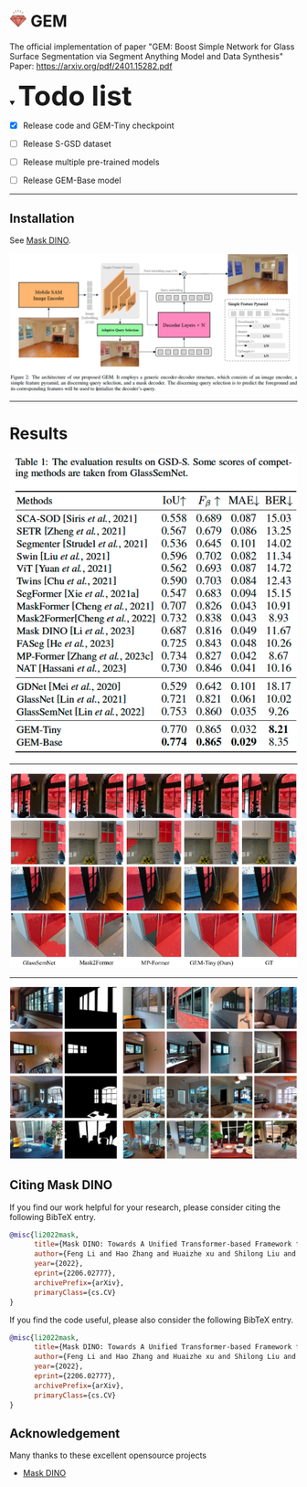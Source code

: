 # <img src="figures/gem (3).png" width="30"> GEM 

The official implementation of paper "GEM: Boost Simple Network for Glass Surface Segmentation via Segment Anything Model and Data Synthesis"
Paper: https://arxiv.org/pdf/2401.15282.pdf
<!-- 
[Feng Li*](https://fengli-ust.github.io/), [Hao Zhang*](https://scholar.google.com/citations?user=B8hPxMQAAAAJ&hl=zh-CN), [Huaizhe Xu](https://scholar.google.com/citations?user=zgaTShsAAAAJ&hl=en&scioq=Huaizhe+Xu), [Shilong Liu](https://www.lsl.zone/), [Lei Zhang](https://scholar.google.com/citations?hl=zh-CN&user=fIlGZToAAAAJ), [Lionel M. Ni](https://scholar.google.com/citations?hl=zh-CN&user=OzMYwDIAAAAJ), and [Heung-Yeung Shum](https://scholar.google.com.hk/citations?user=9akH-n8AAAAJ&hl=en).

This repository is the official implementation of the [Mask DINO: Towards A Unified Transformer-based
Framework for Object Detection and Segmentation](https://arxiv.org/abs/2206.02777) (DINO pronounced `daɪnoʊ' as in dinosaur). Our code is based on [detectron2](https://github.com/facebookresearch/detectron2). [detrex](https://github.com/IDEA-Research/detrex) version is opensource simultaneously. 


<details close>
<summary> <font size=8><strong>News</strong></font> </summary>


[2023/2] Mask DINO has been accepted to CVPR 2023!

[2022/9] We release a toolbox [**detrex**](https://github.com/IDEA-Research/detrex) that provides state-of-the-art Transformer-based detection algorithms. It includes DINO **with better performance** and Mask DINO will also be released with detrex implementation. Welcome to use it! </br>
  - Supports Now: [DETR](https://arxiv.org/abs/2005.12872), [Deformble DETR](https://arxiv.org/abs/2010.04159), [Conditional DETR](https://arxiv.org/abs/2108.06152), [Group-DETR](https://arxiv.org/abs/2207.13085), [DAB-DETR](https://arxiv.org/abs/2201.12329), [DN-DETR](https://arxiv.org/abs/2203.01305), [DINO](https://arxiv.org/abs/2203.03605).

[2022/7] Code for [DINO](https://arxiv.org/pdf/2203.03605.pdf) is available [here](https://github.com/IDEACVR/DINO)!

[2022/5][DN-DETR](https://arxiv.org/abs/2203.01305) is accepted to CVPR 2022 as an **Oral** presentation. Code is now avaliable [here](https://github.com/IDEA-opensource/DN-DETR).

[2022/4][DAB-DETR](https://arxiv.org/abs/2201.12329) is accepted to ICLR 2022. Code is now avaliable [here](https://github.com/IDEA-opensource/DAB-DETR).

[2022/3]We release a SOTA detection model [DINO](https://arxiv.org/abs/2203.03605) that for the first time establishes a DETR-like model as a SOTA model on the [leaderboard](https://paperswithcode.com/sota/object-detection-on-coco). Code will be avaliable [here](https://github.com/IDEACVR/DINO).

[2022/3]We build a repo [Awesome Detection Transformer](https://github.com/IDEACVR/awesome-detection-transformer) to present papers about transformer for detection and segmentation. Welcome to your attention!
</details>


### Features 

* A **unified** architecture for object detection, panoptic, instance and semantic segmentation.
* Achieve **task and data cooperation** between detection and segmentation.
* **State-of-the-art** performance under the same setting.
* Support major detection and segmentation datasets: COCO, ADE20K, Cityscapes.


### Code Updates

* [2022/12/02] Our code and checkpoints are available! Mask DINO further Achieves <strong>51.7</strong> and <strong>59.0</strong> box AP on COCO with a ResNet-50 and SwinL without extra detection data, **outperforming DINO** under the same setting!

* [2022/6] We propose a unified detection and segmentation model [Mask DINO](https://arxiv.org/pdf/2206.02777.pdf) that achieves the best results on all the three segmentation tasks (**54.7** AP on [COCO instance leaderboard](https://paperswithcode.com/sota/instance-segmentation-on-coco), **59.5** PQ on [COCO panoptic leaderboard](https://paperswithcode.com/sota/panoptic-segmentation-on-coco-test-dev), and **60.8** mIoU on [ADE20K semantic leaderboard](https://paperswithcode.com/sota/semantic-segmentation-on-ade20k))!
-->


<details open>
<summary> <font size=8><strong>Todo list</strong></font> </summary>

- [x] Release code and GEM-Tiny checkpoint

- [ ] Release S-GSD dataset

- [ ] Release multiple pre-trained models
  
- [ ] Release GEM-Base model
</details>



***

## Installation

See [Mask DINO](https://github.com/IDEA-Research/MaskDINO/blob/main/INSTALL.md).

<!-- 
## Getting Started
See [Inference Demo with Pre-trained Model](demo/README.md)

See [Results](#results).

See [Preparing Datasets for MaskDINO](datasets/README.md).

See [Getting Started](#getting-started-1).

See [More Usage](#more-usage).
-->

![GEM](figures/framework.jpg)

***

# Results
![Results](figures/result_on_GlassSemNet.jpg)

***
![Qualitative_comparisons](figures/Qualitative_comparisons.jpg)

***
![synthetic_Data](figures/synthetic_Data.jpg)

<!-- 
# Getting Started

In the above tables, the "Name" column contains a link `config_path` to the config file, and the corresponding model checkpoints
can be downloaded from the link in `model`.

If your dataset files are not under this repo, you need to add `export DETECTRON2_DATASETS=/path/to/your/data` or use Symbolic Link `ln -s`
to link the dataset into this repo before the
following command first.
#### Evalaluate our pretrained models
* You can download our pretrained models and evaluate them with the following commands.
  ```sh
  python train_net.py --eval-only --num-gpus 8 --config-file config_path MODEL.WEIGHTS /path/to/checkpoint_file
  ```
  for example, to reproduce our instance segmentation result, you can copy the config path from the table, download the pretrained checkpoint into `/path/to/checkpoint_file`, and run 
  ```sh
  python train_net.py --eval-only --num-gpus 8 --config-file configs/coco/instance-segmentation/maskdino_R50_bs16_50ep_3s_dowsample1_2048.yaml MODEL.WEIGHTS /path/to/checkpoint_file
  ```
  which can reproduce the model. 
#### Train MaskDINO to reproduce results
* Use the above command without `eval-only` will train the model. For Swin backbones, you need to specify the path of the pretrained backbones with `MODEL.WEIGHTS /path/to/pretrained_checkpoint`
    ```sh
  python train_net.py --num-gpus 8 --config-file config_path MODEL.WEIGHTS /path/to/checkpoint_file
  ```
* For ResNet-50 models, training on 8 GPU requires around `15G` memory on each GPU and `3` days training for 50 epochs. 
* For Swin-L models, training on 8 gpu required memory `60G` on each GPU. If your gpu do not have enough 
  memory, you may also train with 16 GPUs with distributed training on two nodes.
* We use total batch size 16 for all our models. If train on 1 GPU, you need to figure out learning rate and batch size by yourself
    ```sh
  python train_net.py --num-gpus 1 --config-file config_path SOLVER.IMS_PER_BATCH SET_TO_SOME_REASONABLE_VALUE SOLVER.BASE_LR SET_TO_SOME_REASONABLE_VALUE
  ```

You can also refer to [Getting Started with Detectron2](https://github.com/facebookresearch/detectron2/blob/master/GETTING_STARTED.md) for full usage.


# More Usage

### Mask-enhanced box initialization

We provide 2 ways to convert predicted masks to boxes to initialize decoder boxes. You can set as follows
* `MODEL.MaskDINO.INITIALIZE_BOX_TYPE: no` not using mask enhanced box initialization
* `MODEL.MaskDINO.INITIALIZE_BOX_TYPE: mask2box`  a fast conversion way
* `MODEL.MaskDINO.INITIALIZE_BOX_TYPE: bitmask`  provided conversion from detectron2, slower but more accurate conversion. 

These two conversion ways do not affect the final performance much, you can choose either way. 

In addition, if you already
train a model for 50 epochs without mask-enhance box initialization, you can plug in this method and simply 
finetune the model in the last few epochs (i.e., load from 32K iteration trained model and finetune it). This way can
also achieve similar performance compared with training from scratch, but more flexible.

### Model components
MaskDINO  consists of three components: a backbone, a pixel decoder and a Transformer decoder.
You can easily replace each of these three components with your own implementation.

* **backbone**: Define and register your backbone under `maskdino/modeling/backbone`. You can follow the Swin Transformer as an example.
  
* **pixel decoder**: pixel decoder is actually the multi-scale encoder in DINO and Deformable DETR, we follow mask2former to call
  it pixel decoder. It is in `maskdino/modeling/pixel_decoder`, you can change your multi-scale encoder. The returned values 
  include 
  1. `mask_features` is the per-pixel embeddings with resolution 1/4 of the original image, obtained by fusing backbone 1/4 features and multi-scale encoder encoded 1/8 features. This is used to produce binary masks.
  2. `multi_scale_features`, which is the multi-scale inputs to the Transformer decoder.
  For ResNet-50 models with 4 scales, we use resolution 1/32, 1/16, and 1/8 but you can use arbitrary resolutions here, and follow DINO to additionally downsample
     1/32 to get a 4th scale with 1/64 resolution. For 5-scale models with SwinL, we additional use 1/4 resolution features as in DINO.

* **transformer decoder**: it mainly follows DINO decoder to do detection and segmentation tasks. It is defined in `maskdino/modeling/transformer_decoder`.
-->


## <a name="CitingMaskDINO"></a>Citing Mask DINO

If you find our work helpful for your research, please consider citing the following BibTeX entry.

```BibTeX
@misc{li2022mask,
      title={Mask DINO: Towards A Unified Transformer-based Framework for Object Detection and Segmentation}, 
      author={Feng Li and Hao Zhang and Huaizhe xu and Shilong Liu and Lei Zhang and Lionel M. Ni and Heung-Yeung Shum},
      year={2022},
      eprint={2206.02777},
      archivePrefix={arXiv},
      primaryClass={cs.CV}
}
```

If you find the code useful, please also consider the following BibTeX entry.

```BibTeX
@misc{li2022mask,
      title={Mask DINO: Towards A Unified Transformer-based Framework for Object Detection and Segmentation}, 
      author={Feng Li and Hao Zhang and Huaizhe xu and Shilong Liu and Lei Zhang and Lionel M. Ni and Heung-Yeung Shum},
      year={2022},
      eprint={2206.02777},
      archivePrefix={arXiv},
      primaryClass={cs.CV}
}
```

## Acknowledgement

Many thanks to these excellent opensource projects 
* [Mask DINO](https://github.com/IDEA-Research/MaskDINO) 

